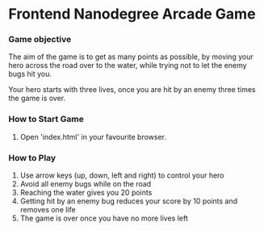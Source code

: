 Frontend Nanodegree Arcade Game
===============================

### Game objective

The aim of the game is to get as many points as possible, by moving your hero across the road over to the water, while trying not to let the enemy bugs hit you.

Your hero starts with three lives, once you are hit by an enemy three times the game is over.

### How to Start Game

1. Open 'index.html' in your favourite browser.

### How to Play

1. Use arrow keys (up, down, left and right) to control your hero
2. Avoid all enemy bugs while on the road
3. Reaching the water gives you 20 points
4. Getting hit by an enemy bug reduces your score by 10 points and removes one life
5. The game is over once you have no more lives left

